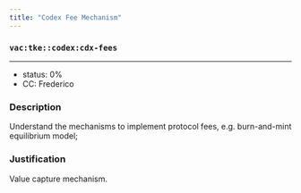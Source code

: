 ```yaml
---
title: "Codex Fee Mechanism"
---
```

### `vac:tke::codex:cdx-fees`
---

- status: 0%
- CC: Frederico

### Description
Understand the mechanisms to implement protocol fees, e.g. burn-and-mint equilibrium model;

### Justification
Value capture mechanism.

